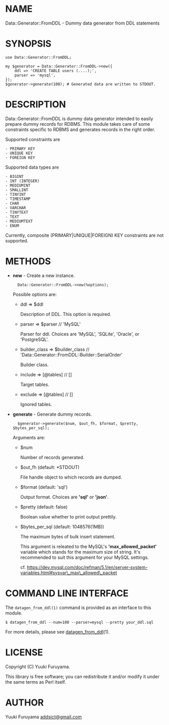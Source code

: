 # NAME

Data::Generator::FromDDL - Dummy data generator from DDL statements

# SYNOPSIS

    use Data::Generator::FromDDL;

    my $generator = Data::Generator::FromDDL->new({
        ddl => 'CREATE TABLE users (....);',
        parser => 'mysql',
    });
    $generator->generate(100); # Generated data are written to STDOUT.

# DESCRIPTION

Data::Generator::FromDDL is dummy data generator intended to easily prepare dummy records for RDBMS.
This module takes care of some constraints specific to RDBMS and generates records in the right order.

Supported constraints are

    - PRIMARY KEY
    - UNIQUE KEY
    - FOREIGN KEY

Supported data types are

    - BIGINT
    - INT (INTEGER)
    - MEDIUMINT
    - SMALLINT
    - TINYINT
    - TIMESTAMP
    - CHAR
    - VARCHAR
    - TINYTEXT
    - TEXT
    - MEDIUMTEXT
    - ENUM

Currently, composite (PRIMARY|UNIQUE|FOREIGN) KEY constraints are not supported.

# METHODS

- **new** - Create a new instance.

        Data::Generator::FromDDL->new(%options);

    Possible options are:

    - ddl => $ddl

        Description of DDL. This option is required.

    - parser => $parser // 'MySQL'

        Parser for ddl. Choices are 'MySQL', 'SQLite', 'Oracle', or 'PostgreSQL'.

    - builder\_class => $builder\_class // 'Data::Generator::FromDDL::Builder::SerialOrder'

        Builder class.

    - include => \[@tables\] // \[\]

        Target tables.

    - exclude => \[@tables\] // \[\]

        Ignored tables.

- **generate** - Generate dummy records.

        $generator->generate($num, $out_fh, $format, $pretty, $bytes_per_sql);

    Arguments are:

    - $num

        Number of records generated.

    - $out\_fh (default: \*STDOUT)

        File handle object to which records are dumped.

    - $format (default: 'sql')

        Output format. Choices are **'sql'** or **'json'**.

    - $pretty (default: false)

        Boolean value whether to print output prettily.

    - $bytes\_per\_sql (default: 1048576(1MB))

        The maximum bytes of bulk insert statement.

        This argument is releated to the MySQL's **'max\_allowed\_packet'** variable which stands for the maximum size of string. It's recommended to suit this argument for your MySQL settings.

        cf. https://dev.mysql.com/doc/refman/5.1/en/server-system-variables.html#sysvar\_max\_allowed\_packet

# COMMAND LINE INTERFACE

The `datagen_from_ddl(1)` command is provided as an interface to this module.

    $ datagen_from_ddl --num=100 --parser=mysql --pretty your_ddl.sql

For more details, please see [datagen\_from\_ddl](https://metacpan.org/pod/datagen_from_ddl)(1).

# LICENSE

Copyright (C) Yuuki Furuyama.

This library is free software; you can redistribute it and/or modify
it under the same terms as Perl itself.

# AUTHOR

Yuuki Furuyama <addsict@gmail.com>
